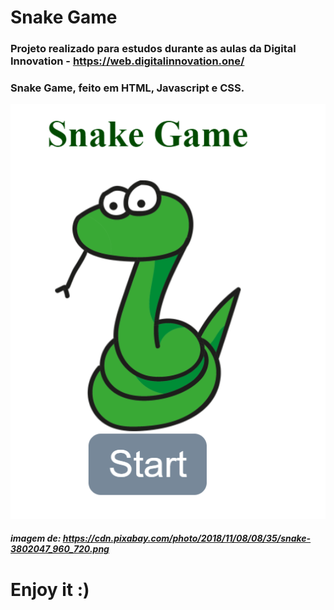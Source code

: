 # Snake Game 

### Projeto realizado para estudos durante as aulas da Digital Innovation - https://web.digitalinnovation.one/


### Snake Game, feito em HTML, Javascript e CSS.


![img](https://github.com/sufurlani/snake_game/blob/main/images/snake%20game.png)

##### imagem de: https://cdn.pixabay.com/photo/2018/11/08/08/35/snake-3802047_960_720.png

# Enjoy it :)
